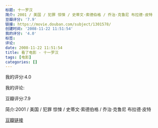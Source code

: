 ```yaml
---
标题: 十一罗汉
简介: 2001 / 美国 / 犯罪 惊悚 / 史蒂文·索德伯格 / 乔治·克鲁尼 布拉德·皮特
豆瓣评分: '7.9'
链接: https://movie.douban.com/subject/1301578/
创建时间: '2008-11-22 11:51:54'
我的评分: '4.0'
标签:
评论:
date: 2008-11-22 11:51:54
title: 看了电影 - 十一罗汉
tags: [电影]
categories: []
---
```


我的评分:4.0

我的评论:

豆瓣评分:7.9

简介:2001 / 美国 / 犯罪 惊悚 / 史蒂文·索德伯格 / 乔治·克鲁尼 布拉德·皮特

[豆瓣链接](https://movie.douban.com/subject/1301578/)

